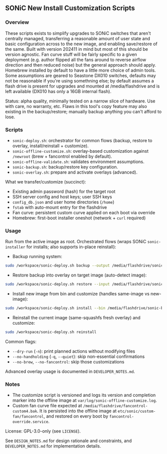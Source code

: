 ## SONiC New Install Customization Scripts

### Overview
These scripts exists to simplify upgrades to SONiC switches that aren't centrally managed, transferring a reasonable amount of user state and basic configuration across to the new image, and enabling save/restore of the same.  Built with version 202411 in mind but most of this should be version agnostic.  Fan curve stuff will be fairly specific to a given deployment (e.g. author flipped all the fans around to reverse airflow direction and then reduced noise) but the general approach should apply.  Homebrew installed by default to have a little more choice of admin tools.  Some assumptions are geared to Seastone DX010 switches, defaults may not be reasonable if you're using somethning else; by default assumes a flash drive is present for upgrades and mounted at /media/flashdrive and is left available (DX010 has only a 16GB internal flash).

Status: alpha quality, minimally tested on a narrow slice of hardware. Use with care, no warranty, etc.  Flaws in this tool's copy feature may also existing in the backup/restore; manually backup anything you can't afford to lose.

### Scripts
- `sonic-deploy.sh`: orchestrator for common flows (backup, restore to overlay, install/reinstall + customize).
- `sonic-offline-customize.sh`: overlay-based customization against `/newroot` (brew + fancontrol enabled by default).
- `sonic-offline-validate.sh`: validates environment assumptions.
- `sonic-backup.sh`: backup/restore key configuration.
- `sonic-overlay.sh`: prepare and activate overlays (advanced).

What we transfer/customize (succinct):
- Existing admin password (hash) for the target root
- SSH server config and host keys; user SSH keys
- `config_db.json` and user home directories (`/home`)
- `fstab` with auto-mount entry for the flashdrive
- Fan curve: persistent custom curve applied on each boot via override
- Homebrew: first-boot installer oneshot (network + `curl` required)

### Usage
Run from the active image as root. Orchestrated flows (wraps SONiC `sonic-installer` for installs; also supports in-place reinstall):
- Backup running system:
```bash
sudo /workspace/sonic-deploy.sh backup --output /media/flashdrive/sonic-backup.tgz
```
- Restore backup into overlay on target image (auto-detect image):
```bash
sudo /workspace/sonic-deploy.sh restore --input /media/flashdrive/sonic-backup.tgz
```
- Install new image from bin and customize (handles same-image vs new-image):
```bash
sudo /workspace/sonic-deploy.sh install --bin /media/flashdrive/sonic-broadcom.bin
```
- Reinstall the current image (same-squashfs fresh overlay) and customize:
```bash
sudo /workspace/sonic-deploy.sh reinstall
```

Common flags:
- `--dry-run` (`-n`): print planned actions without modifying files
- `--no-handholding` (`-q`, `--quiet`): skip non-essential confirmations
- `--no-brew`, `--no-fancontrol`: skip those customizations

Advanced overlay usage is documented in `DEVELOPER_NOTES.md`.

### Notes
- The customize script is versioned and logs its version and completion marker into the offline image at `var/log/sonic-offline-customize.log`.
- Custom fan curve file expected at `/media/flashdrive/fancontrol-custom4.bak`. It is persisted into the offline image at `etc/sonic/custom-fan/fancontrol`, and restored on every boot by `fancontrol-override.service`.

License: GPL-3.0-only (see `LICENSE`).

See `DESIGN_NOTES.md` for design rationale and constraints, and `DEVELOPER_NOTES.md` for implementation details.

